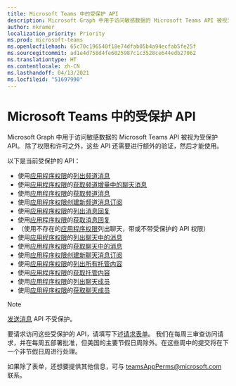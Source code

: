 ```yaml
---
title: Microsoft Teams 中的受保护 API
description: Microsoft Graph 中用于访问敏感数据的 Microsoft Teams API 被视为受保护 API。
author: nkramer
localization_priority: Priority
ms.prod: microsoft-teams
ms.openlocfilehash: 65c70c196540f18e74dfab05b4a94ecfab5fe25f
ms.sourcegitcommit: ad1e4d758d4fe6025987c1c3528ce644edb27062
ms.translationtype: HT
ms.contentlocale: zh-CN
ms.lasthandoff: 04/13/2021
ms.locfileid: "51697990"
---
```

# <a name="protected-apis-in-microsoft-teams"></a>Microsoft Teams 中的受保护 API

Microsoft Graph 中用于访问敏感数据的 Microsoft Teams API 被视为受保护 API。 除了权限和许可之外，这些 API 还需要进行额外的验证，然后才能使用。


以下是当前受保护的 API：
* 使用[应用程序权限](auth/auth-concepts.md#microsoft-graph-permissions)的[列出频道消息](/graph/api/channel-list-messages)
* 使用[应用程序权限](auth/auth-concepts.md#microsoft-graph-permissions)的[获取频道增量中的聊天消息](/graph/api/chatmessage-delta)
* 使用[应用程序权限](auth/auth-concepts.md#microsoft-graph-permissions)的[获取频道消息](/graph/api/chatmessage-get)
* 使用[应用程序权限](auth/auth-concepts.md#microsoft-graph-permissions)[创建新频道消息订阅](/graph/api/subscription-post-subscriptions)
* 使用[应用程序权限](auth/auth-concepts.md#microsoft-graph-permissions)的[列出消息回复](/graph/api/chatmessage-list-replies)
* 使用[应用程序权限](auth/auth-concepts.md#microsoft-graph-permissions)的[获取消息回复](/graph/api/chatmessage-get)
* （使用不存在的[应用程序权限](auth/auth-concepts.md#microsoft-graph-permissions)列出聊天，带或不带受保护的 API 权限）
* 使用[应用程序权限](auth/auth-concepts.md#microsoft-graph-permissions)的[列出聊天中的消息](/graph/api/chat-list-messages)
* 使用[应用程序权限](auth/auth-concepts.md#microsoft-graph-permissions)的[获取聊天中的消息](/graph/api/chatmessage-get)
* 使用[应用程序权限](auth/auth-concepts.md#microsoft-graph-permissions)[创建新聊天消息订阅](/graph/api/subscription-post-subscriptions)
* 使用[应用程序权限](auth/auth-concepts.md#microsoft-graph-permissions)的[列出所有托管内容](/graph/api/chatmessage-list-hostedcontents)
* 使用[应用程序权限](auth/auth-concepts.md#microsoft-graph-permissions)的[获取托管内容](/graph/api/chatmessagehostedcontent-get)
* 使用[应用程序权限](auth/auth-concepts.md#microsoft-graph-permissions)的[列出聊天成员](/graph/api/conversationmember-list)
* 使用[应用程序权限](auth/auth-concepts.md#microsoft-graph-permissions)的[获取聊天成员](/graph/api/conversationmember-get)

>[!NOTE]
>[发送消息](/graph/api/channel-post-messages) API 不受保护。

要请求访问这些受保护的 API，请填写下述[请求表单](https://aka.ms/teamsgraph/requestaccess)。 我们在每周三审查访问请求，并在每周五部署批准，但美国的主要节假日周除外。在这些周中的提交将在下一个非节假日周进行处理。

如果除了表单，还想要提供其他信息，可与 [teamsAppPerms@microsoft.com](mailto:teamsAppPerms@microsoft.com) 联系。
